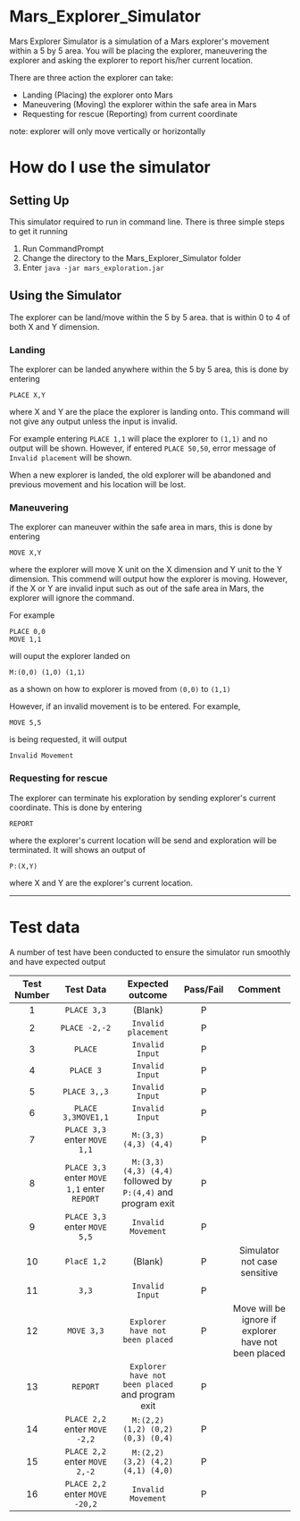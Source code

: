 # Mars_Explorer_Simulator

Mars Explorer Simulator is a simulation of a Mars explorer's movement within a 5 by 5 area. 
You will be placing the explorer, maneuvering the explorer and asking the explorer to report his/her current location. 

There are three action the explorer can take:

- Landing (Placing) the explorer onto Mars
- Maneuvering (Moving) the explorer within the safe area in Mars
- Requesting for rescue (Reporting) from current coordinate
 
 note: explorer will only move vertically or horizontally
 
# How do I use the simulator

## Setting Up

This simulator required to run in command line. There is three simple steps to get it running
1. Run CommandPrompt
2. Change the directory to the Mars_Explorer_Simulator folder
3. Enter `java -jar mars_exploration.jar`

## Using the Simulator

The explorer can be land/move within the 5 by 5 area. that is within 0 to 4 of both X and Y dimension. 

### Landing

The explorer can be landed anywhere within the 5 by 5 area, this is done by entering 

    PLACE X,Y 

where X and Y are the place the explorer is landing onto. 
This command will not give any output unless the input is invalid. 

For example entering `PLACE 1,1` will place the explorer to `(1,1)` and no output will be shown. 
However, if entered `PLACE 50,50`, error message of `Invalid placement` will be shown.

When a new explorer is landed, the old explorer will be abandoned and previous movement and his location will be lost.


### Maneuvering

The explorer can maneuver within the safe area in mars, this is done by entering 

    MOVE X,Y

where the explorer will move X unit on the X dimension and Y unit to the Y dimension. This commend will output how the explorer is moving. 
However, if the X or Y are invalid input such as out of the safe area in Mars, the explorer will ignore the command.

For example

    PLACE 0,0
    MOVE 1,1
        
will ouput the explorer landed on 

    M:(0,0) (1,0) (1,1)

as a shown on how to explorer is moved from `(0,0)` to `(1,1)`

However, if an invalid movement is to be entered. For example,
 
    MOVE 5,5
 is being requested, it will output 
    
    Invalid Movement
    
### Requesting for rescue

The explorer can terminate his exploration by sending explorer's current coordinate. This is done by entering

    REPORT
    
where the explorer's current location will be send and exploration will be terminated. It will shows an
output of 

    P:(X,Y)
where X and Y are the explorer's current location.

--------------------
# Test data
 
A number of test have been conducted to ensure the simulator run smoothly and have expected output

|Test Number| Test Data| Expected outcome | Pass/Fail| Comment|
|:---------:|:--------:|:----------------:|:--------:|:------:|
|1|`PLACE 3,3`|(Blank)|P||
|2|`PLACE -2,-2`|`Invalid placement`|P||
|3|`PLACE`|`Invalid Input`|P||
|4|`PLACE 3`|`Invalid Input`|P||
|5|`PLACE 3,,3`|`Invalid Input`|P||
|6|`PLACE 3,3MOVE1,1`|`Invalid Input`|P||
|7|`PLACE 3,3` enter `MOVE 1,1`|`M:(3,3) (4,3) (4,4)`|P||
|8|`PLACE 3,3` enter `MOVE 1,1` enter `REPORT`|`M:(3,3) (4,3) (4,4)` followed by `P:(4,4)` and program exit|P||
|9|`PLACE 3,3` enter `MOVE 5,5`|`Invalid Movement`|P||
|10|`PlacE 1,2` |(Blank)|P|Simulator not case sensitive|
|11|`3,3`|`Invalid Input`|P||
|12|`MOVE 3,3`| `Explorer have not been placed`|P|Move will be ignore if explorer have not been placed|
|13|`REPORT`|`Explorer have not been placed` and program exit|P||
|14|`PLACE 2,2` enter `MOVE -2,2`|`M:(2,2) (1,2) (0,2) (0,3) (0,4)`|P||
|15|`PLACE 2,2` enter `MOVE 2,-2`|`M:(2,2) (3,2) (4,2) (4,1) (4,0)`|P||
|16|`PLACE 2,2` enter `MOVE -20,2`|`Invalid Movement`|P||